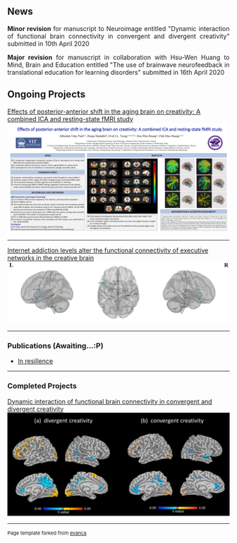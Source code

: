 ## News

<p align="justify">
  <b>Minor revision</b> for manuscript to Neuroimage entitled "Dynamic interaction of functional brain connectivity in convergent and divergent creativity" submitted in 10th April 2020
</p>

<p align="justify">
<b>Major revision</b> for manuscript in collaboration with Hsu-Wen Huang to Mind, Brain and Education entitled "The use of brainwave neurofeedback in translational education for learning disorders" submitted in 16th April 2020
</p>


## Ongoing Projects 

[Effects of posterior-anterior shift in the aging brain on creativity: A combined ICA and resting-state fMRI study](/pdf/CNS_poster.pdf)
<img src="images/Project2.png"/>

---
[Internet addiction levels alter the functional connectivity of executive networks in the creative brain](http://example.com/)
<img src="images/Project3.png"/>

---

### Publications (Awaiting...:P)

- [In resillence](http://example.com/)

---

### Completed Projects

[Dynamic interaction of functional brain connectivity in convergent and divergent creativity](/sample_page)
<img src="images/Project1.png"/>




---
<p style="font-size:11px">Page template forked from <a href="https://github.com/evanca/quick-portfolio">evanca</a></p>
<!-- Remove above link if you don't want to attibute -->
